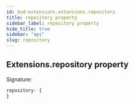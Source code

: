 ```yaml
---
id: bud-extensions.extensions.repository
title: repository property
sidebar_label: repository property
hide_title: true
sidebar: "api"
slug: repository
---
```


## Extensions.repository property

Signature:

```typescript
repository: {
}
```
